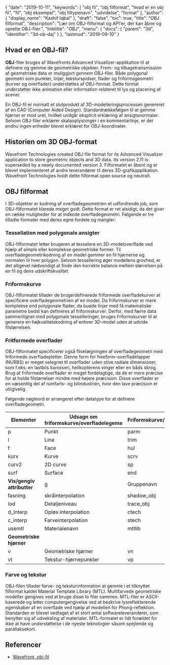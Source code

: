 {
  "date": "2019-10-11",
  "keywords": [
"obj fil",
"obj filformat",
"hvad er en obj fil",
"fil",
"obj eksempel",
"obj filtypenavn",
"udvidelse",
"format"
],
  "author": {
    "display_name": "Kashif Iqbal"
},
  "draft": "false",
  "toc": true,
  "title": "OBJ filformat",
  "description": "Lær om OBJ-filformat og API'er, der kan åbne og oprette OBJ-filer.",
  "linktitle": "OBJ",
  "menu": {
    "docs": {
      "parent": "3d",
      "identifier": "3d-ob-daj"
}
},
  "lastmod": "2019-09-10"
}

## Hvad er en OBJ-fil?

**OBJ**-filer bruges af Wavefronts Advanced Visualizer-applikation til at definere og gemme de geometriske objekter. Frem- og tilbagetransmission af geometriske data er muliggjort gennem OBJ-filer. Både polygonal geometri som punkter, linjer, teksturspidser, flader og friformsgeometri (kurver og overflader) understøttes af OBJ-format. Dette format understøtter ikke animation eller information relateret til lys og placering af scener.

En OBJ-fil er normalt et slutprodukt af 3D-modelleringsprocessen genereret af en CAD (Computer Aided Design). Standardrækkefølgen til at gemme hjørner er mod uret, hvilket undgår eksplicit erklæring af ansigtsnormaler. Selvom OBJ-filer erklærer skalaoplysninger i en kommentarlinje, er der endnu ingen enheder blevet erklæret for OBJ-koordinater.

## Historien om 3D OBJ-format

Wavefront Technologies created OBJ file format for its Advanced Visualizer application to store geometric objects and 3D data. Its version 2.11 is superseded by a newly documented version 3. Filformatet er åbent og er blevet implementeret af andre leverandører til deres 3D-grafikapplikation. Wavefront Technologies holdt dette filformat open source og neutralt.

## OBJ filformat

I 3D-objekter er kodning af overfladegeometrien et udfordrende job, som OBJ-filformatet klarede meget godt. Dette format er ret alsidigt, da det giver en række muligheder for at indkode overfladegeometri. Følgende er tre tilladte formater med deres egne fordele og mangler:

### Tessellation med polygonale ansigter

OBJ-filformatet letter brugeren at tesselere en 3D-modeloverflade ved hjælp af simple eller komplekse geometriske former. Til overfladegeometrikodning af en model gemmer en fil hjørnerne og normalen til hver polygon. Selvom tessellering øger modellens grovhed, er det alligevel nødvendigt at finde den korrekte balance mellem størrelsen på en fil og dens udskriftskvalitet.

### Friformskurve

OBJ-filformatet tillader de brugerdefinerede friformede overfladekurver at specificere overfladegeometrien af en model. Da friformskurver er mere komplekse end polygonale flader, da buede linjer med få matematiske parametre bedst kan defineres af friformskurver. Derfor, med færre data sammenlignet med polygonale tesselleringer, bruges friformskurver til at generere en højkvalitetskodning af enhver 3D-model uden at udvide filstørrelsen.

### Fritformede overflader

OBJ-filformatet specificerer også fliselægningen af overfladegeometri med friformede overfladepletter. Denne form for freeform-overfladelapper (NURBS) er meget velegnet til overflader uden stive radiale dimensioner, som f.eks. en lastbils karosseri, helikopterens vinger eller en båds skrog. Brug af friformede overflader er meget fordelagtige, da de er mere præcise for at holde filstørrelser mindre med højere præcision. Disse overflader er en væsentlig del af rumfarts- og bilindustrien, hvor den lave præcision er utilgivelig.

Følgende nøgleord er arrangeret efter datatype for at definere overfladegeometri.


|Elementer|Udsagn om friformskurve/overfladelegeme|Friformskurve/overfladeattributter
---|---|---|
|p|Punkt|parm|Parameterværdier|deg|Grader
|l|Line|trim|Ydre trimningsløkke|bmat|Basismatrix
|f|Face|hul|Indre trimmeløkke|trin|Trinstørrelse
|kurv|Kurve|scrv|Specialkurve|cstype|Kurve- eller overfladetype
|curv2|2D curve|sp|Special point|**Forbindelse og gruppering af overflader**
|surf|Surface|end|End statement|con|connect
|**Vis/gengiv attributter**|g|Gruppenavn
|fasning|skråinterpolation|shadow_obj|Skyggestøbning|s|udjævningsgruppe
|lod|Detaljeniveau|trace_obj|Ray tracing|mg|Fletningsgruppe
|d_interp|Opløs interpolation|ctech|Kurvetilnærmelsesteknik|o|Objektnavn
|c_interp|Farveinterpolation|stech|Overfladetilnærmelsesteknik|
|usemtl|Materialenavn|mtllib|Materialebibliotek|
|**Geometriske hjørner**|
|v|Geometriske hjørner|vn|Højdenormaler|
|vt|Tekstur-hjørnepunkter|vp|Parameterrum-hjørner|

### Farve og tekstur

OBJ-filen tillader farve- og teksturinformation at gemme i et tilknyttet filformat kaldet Material Template Library (MTL). Multifarvede geometriske modeller gengives ved at bruge disse to filer sammen. MTL-filer er ASCII-baserede og letter computergengivelse ved at beskrive lysreflekterende egenskaber af en overflade ved hjælp af modellen for Phong-reflektion. Standarden er blevet vedtaget af et stort antal softwareleverandører, som benytter sig af udveksling af materialer. MTL-formatet er lidt forældet for ikke at have understøttelse i de nyeste teknologier såsom spejlende og parallaksekort.

## Referencer

* [Wavefront .obj-fil](https://en.wikipedia.org/wiki/Wavefront_.obj_file)



